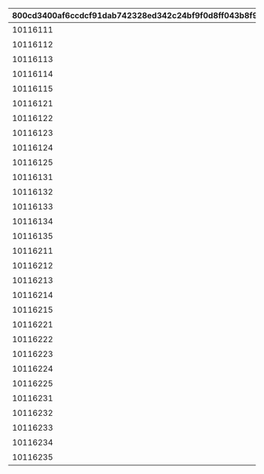 |800cd3400af6ccdcf91dab742328ed342c24bf9f0d8ff043b8f91ab8c2167caf|9d0aefb9a016b20f93fe9b81696639e076af7ec156cb6aedefa493917c7a7749|feda728c4d1e48861f53e9af9890ebe0d35d7d35ee50b3d7d8c7264b74e4c0a3|fe5d628a1cf906f27fef07ee5b044ea4d93dcde76ac719d065cf4bf1218059ab|1eb9d1b04187c7c9fa88a065f49aca518d49c29f18711a95d3222c99c519d6b9|48820bf4d9eb9b6a9fc8ef91029b90e5263763abeacf0ce39442491879bc52d4|1884cbfced2dfa6dd70e7551f4682b101459f8bd2fb53a13fb0d957f3a93f9e2|daeaa494d332b27bb0139b796d61246750a2a3a112f581eec205134fdb607033|184658fc1b09a8d9b83322f60fa4fdf097c3b87f4c8f7025cf8dc722f3a31234|ca6a7b63388cc77c3d13684b99e287f2a370eec0474420fae0b7d042b32f3db0|fa9b19767cef7ffd68795b9bb5cf73ad04a01f0e0880a4d2cf98a159ac3997da|
| --- | --- | --- | --- | --- | --- | --- | --- | --- | --- | --- |
|10116111|10116|洗石熊的生态记录①|0|10116105|0|0|0|1|207300|1|
|10116112|10116|洗石熊的生态记录②|0|0|0|0|0|1|207300|2|
|10116113|10116|洗石熊的生态记录③|0|0|0|0|0|1|207300|3|
|10116114|10116|洗石熊的生态记录④|0|0|0|0|0|1|207300|4|
|10116115|10116|洗东西的师傅|1|0|8|91002|75|1|207300|5|
|10116121|10116|淘气豆狸的生态记录①|0|0|0|0|0|1|207000|1|
|10116122|10116|淘气豆狸的生态记录②|0|0|0|0|0|1|207000|2|
|10116123|10116|淘气豆狸的生态记录③|0|0|0|0|0|1|207000|3|
|10116124|10116|淘气豆狸的生态记录④|0|0|0|0|0|1|207000|4|
|10116125|10116|小小的重逢与幻化|1|0|8|91002|75|1|207000|5|
|10116131|10116|巨型哥布林的生态记录①|0|0|0|0|0|1|305700|1|
|10116132|10116|巨型哥布林的生态记录②|0|0|0|0|0|1|305700|2|
|10116133|10116|巨型哥布林的生态记录③|0|0|0|0|0|1|305700|3|
|10116134|10116|巨型哥布林的生态记录④|0|0|0|0|0|1|305700|4|
|10116135|10116|学习先从形式开始|1|0|8|91002|75|1|305700|5|
|10116211|10116|嗜睡猫头鹰的生态记录①|0|10116105|0|0|0|2|206900|1|
|10116212|10116|嗜睡猫头鹰的生态记录②|0|0|0|0|0|2|206900|2|
|10116213|10116|嗜睡猫头鹰的生态记录③|0|0|0|0|0|2|206900|3|
|10116214|10116|嗜睡猫头鹰的生态记录④|0|0|0|0|0|2|206900|4|
|10116215|10116|舒适到升天般的睡眠体验|1|0|8|91002|75|2|206900|5|
|10116221|10116|雷雷的生态记录①|0|0|0|0|0|2|304600|1|
|10116222|10116|雷雷的生态记录②|0|0|0|0|0|2|304600|2|
|10116223|10116|雷雷的生态记录③|0|0|0|0|0|2|304600|3|
|10116224|10116|雷雷的生态记录④|0|0|0|0|0|2|304600|4|
|10116225|10116|珍惜各自的存在方式|1|0|8|91002|75|2|304600|5|
|10116231|10116|喵特的生态记录①|0|0|0|0|0|2|215300|1|
|10116232|10116|喵特的生态记录②|0|0|0|0|0|2|215300|2|
|10116233|10116|喵特的生态记录③|0|0|0|0|0|2|215300|3|
|10116234|10116|喵特的生态记录④|0|0|0|0|0|2|215300|4|
|10116235|10116|你教给我的事|1|0|8|91002|75|2|215300|5|